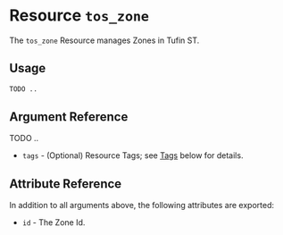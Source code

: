 # Resource `tos_zone`

The `tos_zone` Resource manages Zones in Tufin ST.

## Usage

```terraform
TODO ..
```

## Argument Reference

TODO ..

* `tags` - (Optional) Resource Tags; see [Tags](tag.md) below for details.

## Attribute Reference

In addition to all arguments above, the following attributes are exported:

* `id` - The Zone Id.
